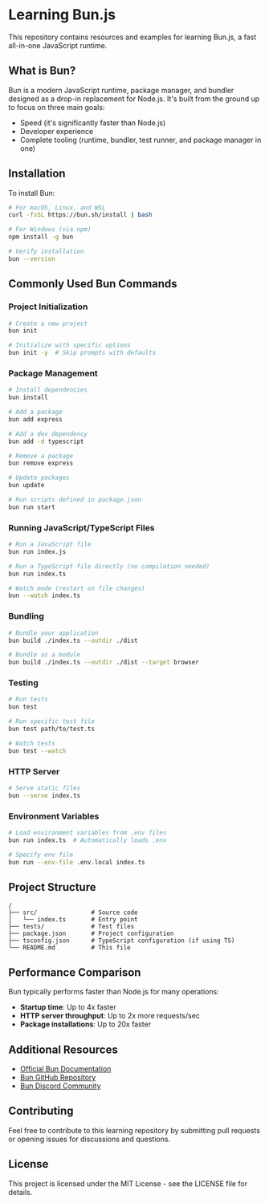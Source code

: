 # Learning Bun.js

This repository contains resources and examples for learning Bun.js, a fast all-in-one JavaScript runtime.

## What is Bun?

Bun is a modern JavaScript runtime, package manager, and bundler designed as a drop-in replacement for Node.js. It's built from the ground up to focus on three main goals:
- Speed (it's significantly faster than Node.js)
- Developer experience
- Complete tooling (runtime, bundler, test runner, and package manager in one)

## Installation

To install Bun:

```bash
# For macOS, Linux, and WSL
curl -fsSL https://bun.sh/install | bash

# For Windows (via npm)
npm install -g bun

# Verify installation
bun --version
```

## Commonly Used Bun Commands

### Project Initialization

```bash
# Create a new project
bun init

# Initialize with specific options
bun init -y  # Skip prompts with defaults
```

### Package Management

```bash
# Install dependencies
bun install

# Add a package
bun add express

# Add a dev dependency
bun add -d typescript

# Remove a package
bun remove express

# Update packages
bun update

# Run scripts defined in package.json
bun run start
```

### Running JavaScript/TypeScript Files

```bash
# Run a JavaScript file
bun run index.js

# Run a TypeScript file directly (no compilation needed)
bun run index.ts

# Watch mode (restart on file changes)
bun --watch index.ts
```

### Bundling

```bash
# Bundle your application
bun build ./index.ts --outdir ./dist

# Bundle as a module
bun build ./index.ts --outdir ./dist --target browser
```

### Testing

```bash
# Run tests
bun test

# Run specific test file
bun test path/to/test.ts

# Watch tests
bun test --watch
```

### HTTP Server

```bash
# Serve static files
bun --serve index.ts
```

### Environment Variables

```bash
# Load environment variables from .env files
bun run index.ts  # Automatically loads .env

# Specify env file
bun run --env-file .env.local index.ts
```

## Project Structure

```
/
├── src/               # Source code
│   └── index.ts       # Entry point
├── tests/             # Test files
├── package.json       # Project configuration
├── tsconfig.json      # TypeScript configuration (if using TS)
└── README.md          # This file
```

## Performance Comparison

Bun typically performs faster than Node.js for many operations:

- **Startup time**: Up to 4x faster
- **HTTP server throughput**: Up to 2x more requests/sec
- **Package installations**: Up to 20x faster

## Additional Resources

- [Official Bun Documentation](https://bun.sh/docs)
- [Bun GitHub Repository](https://github.com/oven-sh/bun)
- [Bun Discord Community](https://discord.com/invite/bun)

## Contributing

Feel free to contribute to this learning repository by submitting pull requests or opening issues for discussions and questions.

## License

This project is licensed under the MIT License - see the LICENSE file for details.
